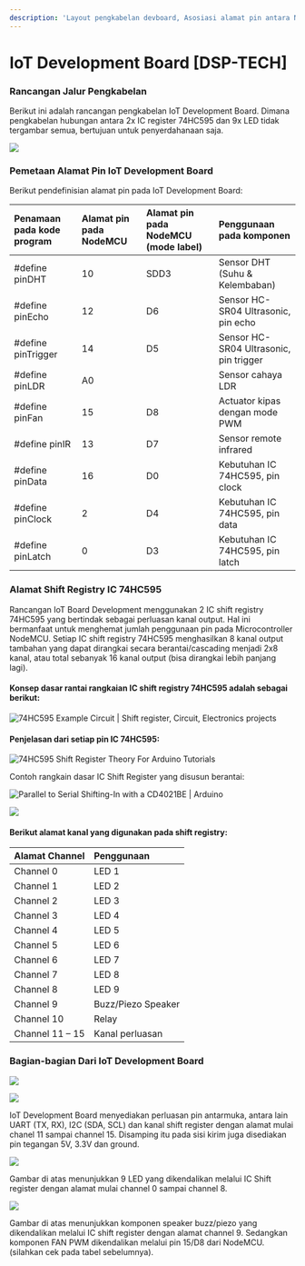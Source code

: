 ```yaml
---
description: 'Layout pengkabelan devboard, Asosiasi alamat pin antara NodeMCU dan devboard'
---
```


# IoT Development Board \[DSP-TECH\]

### **Rancangan Jalur Pengkabelan**

Berikut ini adalah rancangan pengkabelan IoT Development Board. Dimana pengkabelan hubungan antara 2x IC register 74HC595 dan 9x LED tidak tergambar semua, bertujuan untuk penyerdahanaan saja.

![](.gitbook/assets/0%20%281%29.png)

### **Pemetaan Alamat Pin IoT Development Board**

Berikut pendefinisian alamat pin pada IoT Development Board:

| Penamaan pada kode program | Alamat pin pada NodeMCU | Alamat pin pada NodeMCU \(mode label\) | Penggunaan pada komponen |
| :--- | :--- | :--- | :--- |
| \#define pinDHT | 10 | SDD3 | Sensor DHT \(Suhu & Kelembaban\) |
| \#define pinEcho | 12 | D6 | Sensor HC-SR04 Ultrasonic, pin echo |
| \#define pinTrigger | 14 | D5 | Sensor HC-SR04 Ultrasonic, pin trigger |
| \#define pinLDR | A0 |  | Sensor cahaya LDR |
| \#define pinFan | 15 | D8 | Actuator kipas dengan mode PWM |
| \#define pinIR | 13 | D7 | Sensor remote infrared |
| \#define pinData | 16 | D0 | Kebutuhan IC 74HC595, pin clock |
| \#define pinClock | 2 | D4 | Kebutuhan IC 74HC595, pin data |
| \#define pinLatch | 0 | D3 | Kebutuhan IC 74HC595, pin latch |

### **Alamat Shift Registry IC 74HC595**

Rancangan IoT Board Development menggunakan 2 IC shift registry 74HC595 yang bertindak sebagai perluasan kanal output. Hal ini bermanfaat untuk menghemat jumlah penggunaan pin pada Microcontroller NodeMCU. Setiap IC shift registry 74HC595 menghasilkan 8 kanal output tambahan yang dapat dirangkai secara berantai/cascading menjadi 2x8 kanal, atau total sebanyak 16 kanal output \(bisa dirangkai lebih panjang lagi\).

#### Konsep dasar rantai rangkaian IC shift registry 74HC595 adalah sebagai berikut:

![74HC595 Example Circuit \| Shift register, Circuit, Electronics projects](.gitbook/assets/1%20%283%29.png)

#### Penjelasan dari setiap pin IC 74HC595:

![74HC595 Shift Register Theory For Arduino Tutorials](.gitbook/assets/2.jpeg)

Contoh rangkain dasar IC Shift Register yang disusun berantai:

![Parallel to Serial Shifting-In with a CD4021BE \| Arduino](.gitbook/assets/3%20%285%29.png)

![](.gitbook/assets/4%20%282%29.png)

#### Berikut alamat kanal yang digunakan pada shift registry:

| Alamat Channel | Penggunaan |
| :--- | :--- |
| Channel 0 | LED 1 |
| Channel 1 | LED 2 |
| Channel 2 | LED 3 |
| Channel 3 | LED 4 |
| Channel 4 | LED 5 |
| Channel 5 | LED 6 |
| Channel 6 | LED 7 |
| Channel 7 | LED 8 |
| Channel 8 | LED 9 |
| Channel 9 | Buzz/Piezo Speaker |
| Channel 10 | Relay |
| Channel 11 – 15 | Kanal perluasan |

### **Bagian-bagian Dari IoT Development Board**

![](.gitbook/assets/5%20%281%29.png)

![](.gitbook/assets/6%20%283%29.png)

IoT Development Board menyediakan perluasan pin antarmuka, antara lain UART \(TX, RX\), I2C \(SDA, SCL\) dan kanal shift register dengan alamat mulai chanel 11 sampai channel 15. Disamping itu pada sisi kirim juga disediakan pin tegangan 5V, 3.3V dan ground.

![](.gitbook/assets/7%20%284%29.png)

Gambar di atas menunjukkan 9 LED yang dikendalikan melalui IC Shift register dengan alamat mulai channel 0 sampai channel 8.

![](.gitbook/assets/8%20%281%29.png)

Gambar di atas menunjukkan komponen speaker buzz/piezo yang dikendalikan melalui IC shift register dengan alamat channel 9. Sedangkan komponen FAN PWM dikendalikan melalui pin 15/D8 dari NodeMCU. \(silahkan cek pada tabel sebelumnya\).

